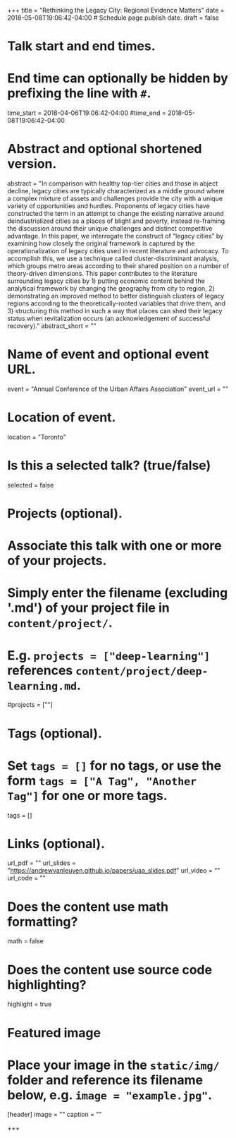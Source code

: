 +++
title = "Rethinking the Legacy City: Regional Evidence Matters"
date = 2018-05-08T19:06:42-04:00  # Schedule page publish date.
draft = false

# Talk start and end times.
#   End time can optionally be hidden by prefixing the line with `#`.
time_start = 2018-04-06T19:06:42-04:00
#time_end = 2018-05-08T19:06:42-04:00

# Abstract and optional shortened version.
abstract = "In comparison with healthy top-tier cities and those in abject decline, legacy cities are typically characterized as a middle ground where a complex mixture of assets and challenges provide the city with a unique variety of opportunities and hurdles. Proponents of legacy cities have constructed the term in an attempt to change the existing narrative around deindustrialized cities as a places of blight and poverty, instead re-framing the discussion around their unique challenges and distinct competitive advantage. In this paper, we interrogate the construct of “legacy cities” by examining how closely the original framework is captured by the operationalization of legacy cities used in recent literature and advocacy. To accomplish this, we use a technique called cluster-discriminant analysis, which groups metro areas according to their shared position on a number of theory-driven dimensions. This paper contributes to the literature surrounding legacy cities by 1) putting economic content behind the analytical framework by changing the geography from city to region, 2) demonstrating an improved method to better distinguish clusters of legacy regions according to the theoretically-rooted variables that drive them, and 3) structuring this method in such a way that places can shed their legacy status when revitalization occurs (an acknowledgement of successful recovery)."
abstract_short = ""

# Name of event and optional event URL.
event = "Annual Conference of the Urban Affairs Association"
event_url = ""

# Location of event.
location = "Toronto"

# Is this a selected talk? (true/false)
selected = false

# Projects (optional).
#   Associate this talk with one or more of your projects.
#   Simply enter the filename (excluding '.md') of your project file in `content/project/`.
#   E.g. `projects = ["deep-learning"]` references `content/project/deep-learning.md`.
#projects = [""]

# Tags (optional).
#   Set `tags = []` for no tags, or use the form `tags = ["A Tag", "Another Tag"]` for one or more tags.
tags = []

# Links (optional).
url_pdf = ""
url_slides = "https://andrewvanleuven.github.io/papers/uaa_slides.pdf"
url_video = ""
url_code = ""

# Does the content use math formatting?
math = false

# Does the content use source code highlighting?
highlight = true

# Featured image
# Place your image in the `static/img/` folder and reference its filename below, e.g. `image = "example.jpg"`.
[header]
image = ""
caption = ""

+++
